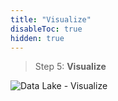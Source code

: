 ```yaml
---
title: "Visualize"
disableToc: true
hidden: true
---
```


> Step 5: **Visualize**

![Data Lake - Visualize](/images/modules/visualize.png?width=50pc)